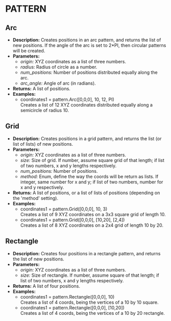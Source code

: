 # PATTERN    

## Arc  
* **Description:** Creates positions in an arc pattern, and returns the list of new positions.
If the angle of the arc is set to 2*PI, then circular patterns will be created.  
* **Parameters:**  
  * *origin:* XYZ coordinates as a list of three numbers.  
  * *radius:* Radius of circle as a number.  
  * *num_positions:* Number of positions distributed equally along the arc.  
  * *arc_angle:* Angle of arc (in radians).  
* **Returns:** A list of positions.  
* **Examples:**  
  * coordinates1 = pattern.Arc([0,0,0], 10, 12, PI)  
    Creates a list of 12 XYZ coordinates distributed equally along a semicircle of radius 10.
  
  
## Grid  
* **Description:** Creates positions in a grid pattern, and returns the list (or list of lists) of new positions.  
* **Parameters:**  
  * *origin:* XYZ coordinates as a list of three numbers.  
  * *size:* Size of grid. If number, assume square grid of that length; if list of two numbers, x and y lengths respectively.  
  * *num_positions:* Number of positions.  
  * *method:* Enum, define the way the coords will be return as lists.
If integer, same number for x and y; if list of two numbers, number for x and y respectively.  
* **Returns:** A list of positions, or a list of lists of positions (depending on the 'method' setting).  
* **Examples:**  
  * coordinates1 = pattern.Grid([0,0,0], 10, 3)  
    Creates a list of 9 XYZ coordinates on a 3x3 square grid of length 10.  
  * coordinates1 = pattern.Grid([0,0,0], [10,20], [2,4])  
    Creates a list of 8 XYZ coordinates on a 2x4 grid of length 10 by 20.
  
  
## Rectangle  
* **Description:** Creates four positions in a rectangle pattern, and returns the list of new positions.  
* **Parameters:**  
  * *origin:* XYZ coordinates as a list of three numbers.  
  * *size:* Size of rectangle. If number, assume square of that length; if list of two numbers, x and y lengths respectively.  
* **Returns:** A list of four positions.  
* **Examples:**  
  * coordinates1 = pattern.Rectangle([0,0,0], 10)  
    Creates a list of 4 coords, being the vertices of a 10 by 10 square.  
  * coordinates1 = pattern.Rectangle([0,0,0], [10,20])  
    Creates a list of 4 coords, being the vertices of a 10 by 20 rectangle.
  
  
